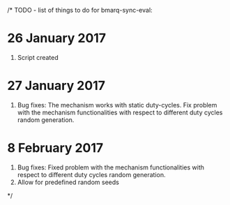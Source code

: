 /*
TODO - list of things to do for bmarq-sync-eval:

26 January 2017
===============
1. Script created

27 January 2017
===============
1. Bug fixes:
		The mechanism works with static duty-cycles.
		Fix problem with the mechanism functionalities  with respect to different duty cycles random generation.


8 February  2017
===============
1. Bug fixes:
		Fixed problem with the mechanism functionalities  with respect to different duty cycles random generation.
2. Allow for predefined random seeds

*/
